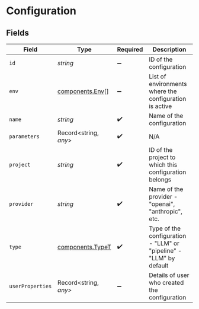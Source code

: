 # Configuration


## Fields

| Field                                                              | Type                                                               | Required                                                           | Description                                                        |
| ------------------------------------------------------------------ | ------------------------------------------------------------------ | ------------------------------------------------------------------ | ------------------------------------------------------------------ |
| `id`                                                               | *string*                                                           | :heavy_minus_sign:                                                 | ID of the configuration                                            |
| `env`                                                              | [components.Env](../../models/components/env.md)[]                 | :heavy_minus_sign:                                                 | List of environments where the configuration is active             |
| `name`                                                             | *string*                                                           | :heavy_check_mark:                                                 | Name of the configuration                                          |
| `parameters`                                                       | Record<string, *any*>                                              | :heavy_check_mark:                                                 | N/A                                                                |
| `project`                                                          | *string*                                                           | :heavy_check_mark:                                                 | ID of the project to which this configuration belongs              |
| `provider`                                                         | *string*                                                           | :heavy_check_mark:                                                 | Name of the provider - "openai", "anthropic", etc.                 |
| `type`                                                             | [components.TypeT](../../models/components/typet.md)               | :heavy_check_mark:                                                 | Type of the configuration - "LLM" or "pipeline" - "LLM" by default |
| `userProperties`                                                   | Record<string, *any*>                                              | :heavy_minus_sign:                                                 | Details of user who created the configuration                      |